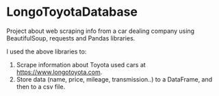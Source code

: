 # LongoToyotaDatabase
Project about web scraping info from a car dealing company using BeautifulSoup, requests and Pandas libraries.

I used the above libraries to:
1. Scrape information about Toyota used cars at https://www.longotoyota.com.
2. Store data (name, price, mileage, transmission..) to a DataFrame, and then to a csv file.

